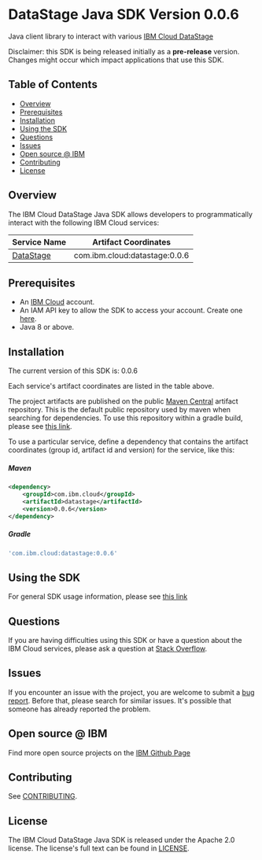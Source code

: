 # DataStage Java SDK Version 0.0.6
Java client library to interact with various [IBM Cloud DataStage](https://cloud.ibm.com/apidocs/datastage)

Disclaimer: this SDK is being released initially as a **pre-release** version.
Changes might occur which impact applications that use this SDK.

## Table of Contents

<!--
  The TOC below is generated using the `markdown-toc` node package.

      https://github.com/jonschlinkert/markdown-toc

  You should regenerate the TOC after making changes to this file.

      npx markdown-toc --maxdepth 4 -i README.md
  -->

<!-- toc -->

- [Overview](#overview)
- [Prerequisites](#prerequisites)
- [Installation](#installation)
- [Using the SDK](#using-the-sdk)
- [Questions](#questions)
- [Issues](#issues)
- [Open source @ IBM](#open-source--ibm)
- [Contributing](#contributing)
- [License](#license)

<!-- tocstop -->

## Overview

The IBM Cloud DataStage Java SDK allows developers to programmatically interact with the following IBM Cloud services:

Service Name | Artifact Coordinates
--- | ---
[DataStage](https://cloud.ibm.com/apidocs/datastage) | com.ibm.cloud:datastage:0.0.6

## Prerequisites

[ibm-cloud-onboarding]: https://cloud.ibm.com/registration

* An [IBM Cloud][ibm-cloud-onboarding] account.
* An IAM API key to allow the SDK to access your account. Create one [here](https://cloud.ibm.com/iam/apikeys).
* Java 8 or above.

## Installation
The current version of this SDK is: 0.0.6

Each service's artifact coordinates are listed in the table above.

The project artifacts are published on the public [Maven Central](https://repo1.maven.org/maven2/)
artifact repository.  This is the default public repository used by maven when searching for dependencies.
To use this repository within a gradle build, please see
[this link](https://docs.gradle.org/current/userguide/declaring_repositories.html).

To use a particular service, define a dependency that contains the
artifact coordinates (group id, artifact id and version) for the service, like this:

##### Maven

```xml
<dependency>
    <groupId>com.ibm.cloud</groupId>
    <artifactId>datastage</artifactId>
    <version>0.0.6</version>
</dependency>
```

##### Gradle
```gradle
'com.ibm.cloud:datastage:0.0.6'
```

## Using the SDK
For general SDK usage information, please see [this link](https://github.com/IBM/ibm-cloud-sdk-common/blob/main/README.md)

## Questions

If you are having difficulties using this SDK or have a question about the IBM Cloud services,
please ask a question at
[Stack Overflow](http://stackoverflow.com/questions/ask?tags=ibm-cloud).

## Issues
If you encounter an issue with the project, you are welcome to submit a
[bug report](https://github.com/IBM/datastage-java-sdk/issues).
Before that, please search for similar issues. It's possible that someone has already reported the problem.

## Open source @ IBM
Find more open source projects on the [IBM Github Page](http://ibm.github.io/)

## Contributing
See [CONTRIBUTING](CONTRIBUTING.md).

## License

The IBM Cloud DataStage Java SDK is released under the Apache 2.0 license.
The license's full text can be found in [LICENSE](LICENSE).
